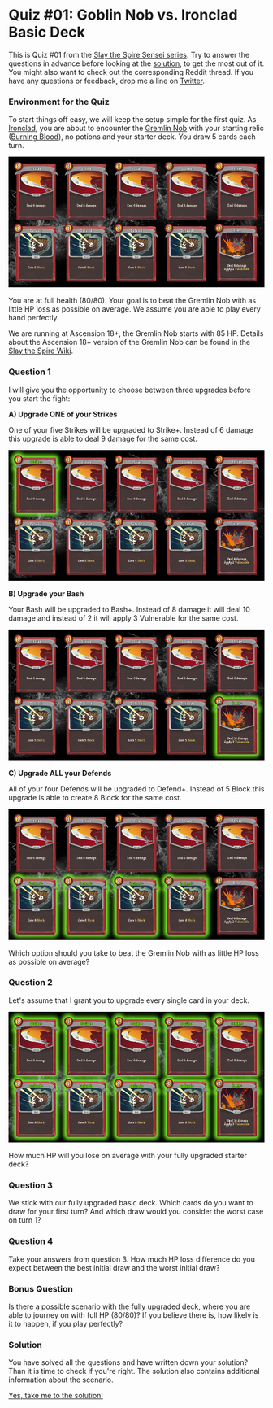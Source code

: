 # Quiz #01: Goblin Nob vs. Ironclad Basic Deck

This is Quiz #01 from the [Slay the Spire Sensei series](/README.md#slay-the-spire-sensei). Try to answer the questions in advance before looking at the [solution](#solution), to get the most out of it. You might also want to check out the corresponding Reddit thread. If you have any questions or feedback, drop me a line on [Twitter](https://twitter.com/Dementophobia).

### Environment for the Quiz

To start things off easy, we will keep the setup simple for the first quiz. As [Ironclad](https://slay-the-spire.fandom.com/wiki/Ironclad), you are about to encounter the [Gremlin Nob](https://slay-the-spire.fandom.com/wiki/Gremlin_Nob) with your starting relic ([Burning Blood](https://slay-the-spire.fandom.com/wiki/Burning_Blood)), no potions and your starter deck. You draw 5 cards each turn.

![Ironclad Basic Deck](./images/basic_deck_ironclad_small.png)

You are at full health (80/80). Your goal is to beat the Gremlin Nob with as little HP loss as possible on average. We assume you are able to play every hand perfectly.

We are running at Ascension 18+, the Gremlin Nob starts with 85 HP. Details about the Ascension 18+ version of the Gremlin Nob can be found in the [Slay the Spire Wiki](https://slay-the-spire.fandom.com/wiki/Gremlin_Nob).

### Question 1

I will give you the opportunity to choose between three upgrades before you start the fight:

**A) Upgrade ONE of your Strikes**

One of your five Strikes will be upgraded to Strike+. Instead of 6 damage this upgrade is able to deal 9 damage for the same cost.

![Ironclad Basic Deck with 1 Strike Upgrade](./images/basic_deck_ironclad_1_Strike_Upgrade_small.png)



**B) Upgrade your Bash**

Your Bash will be upgraded to Bash+. Instead of 8 damage it will deal 10 damage and instead of 2 it will apply 3 Vulnerable for the same cost.

![Ironclad Basic Deck with 1 Bash Upgrade](./images/basic_deck_ironclad_1_Bash_Upgrade_small.png)



**C) Upgrade ALL your Defends**

All of your four Defends will be upgraded to Defend+. Instead of 5 Block this upgrade is able to create 8 Block for the same cost.

![Ironclad Basic Deck with 4 Defend Upgrade](./images/basic_deck_ironclad_All_Defend_Upgrade_small.png)

Which option should you take to beat the Gremlin Nob with as little HP loss as possible on average?

### Question 2

Let's assume that I grant you to upgrade every single card in your deck.

![Ironclad Basic Deck with All Upgrades](./images/basic_deck_ironclad_All_Upgrades_small.png)

How much HP will you lose on average with your fully upgraded starter deck?

### Question 3

We stick with our fully upgraded basic deck. Which cards do you want to draw for your first turn? And which draw would you consider the worst case on turn 1?

### Question 4

Take your answers from question 3. How much HP loss difference do you expect between the best initial draw and the worst initial draw?

### Bonus Question

Is there a possible scenario with the fully upgraded deck, where you are able to journey on with full HP (80/80)? If you believe there is, how likely is it to happen, if you play perfectly?

### Solution

You have solved all the questions and have written down your solution? Than it is time to check if you're right. The solution also contains additional information about the scenario.

[Yes, take me to the solution!](Solution.md#quiz-01-solution)
